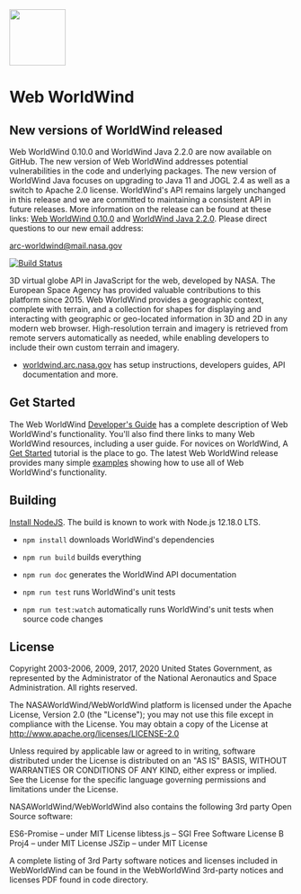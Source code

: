 <img src="https://worldwind.arc.nasa.gov/img/nasa-logo.svg" height="100"/>

# Web WorldWind

## New versions of WorldWind released
 
Web WorldWind 0.10.0 and WorldWind Java 2.2.0 are now available on GitHub. The new version of Web WorldWind addresses potential vulnerabilities in the code and underlying packages. The new version of WorldWind Java focuses on upgrading to Java 11 and JOGL 2.4 as well as a switch to Apache 2.0 license. WorldWind's API remains largely unchanged in this release and we are committed to maintaining a consistent API in future releases.
More information on the release can be found at these links: [Web WorldWind 0.10.0](https://github.com/NASAWorldWind/WebWorldWind/releases) and [WorldWind Java 2.2.0](https://github.com/NASAWorldWind/WorldWindJava/releases).
Please direct questions to our new email address: 

arc-worldwind@mail.nasa.gov

[![Build Status](https://travis-ci.com/NASAWorldWind/WebWorldWind.svg?branch=develop)](https://travis-ci.com/NASAWorldWind/WebWorldWind)

3D virtual globe API in JavaScript for the web, developed by NASA. The European Space Agency has provided valuable
contributions to this platform since 2015. Web WorldWind provides a geographic context, complete with terrain, and a
collection for shapes for displaying and interacting with geographic or geo-located information in 3D and 2D in any
modern web browser. High-resolution terrain and imagery is retrieved from remote servers automatically as needed, while
enabling developers to include their own custom terrain and imagery.

- [worldwind.arc.nasa.gov](https://worldwind.arc.nasa.gov) has setup instructions, developers guides, API documentation and more.

## Get Started

The Web WorldWind [Developer's Guide](https://worldwind.arc.nasa.gov/web) has a complete description of Web WorldWind's
functionality. You'll also find there links to many Web WorldWind resources, including a user guide. For novices on WorldWind, 
A [Get Started](https://worldwind.arc.nasa.gov/web/get-started/) tutorial is the place to go. The latest Web WorldWind release 
provides many simple [examples](https://github.com/NASAWorldWind/WebWorldWind/tree/develop/examples) showing how to use all of
 Web WorldWind's functionality.

## Building

[Install NodeJS](https://nodejs.org). The build is known to work with Node.js 12.18.0 LTS.

- `npm install` downloads WorldWind's dependencies

- `npm run build` builds everything

- `npm run doc` generates the WorldWind API documentation

- `npm run test` runs WorldWind's unit tests

- `npm run test:watch` automatically runs WorldWind's unit tests when source code changes

## License

Copyright 2003-2006, 2009, 2017, 2020 United States Government, as represented
by the Administrator of the National Aeronautics and Space Administration.
All rights reserved.

The NASAWorldWind/WebWorldWind platform is licensed under the Apache License,
Version 2.0 (the "License"); you may not use this file except in compliance
with the License. You may obtain a copy of the License
at http://www.apache.org/licenses/LICENSE-2.0

Unless required by applicable law or agreed to in writing, software distributed
under the License is distributed on an "AS IS" BASIS, WITHOUT WARRANTIES OR
CONDITIONS OF ANY KIND, either express or implied. See the License for the
specific language governing permissions and limitations under the License.

NASAWorldWind/WebWorldWind also contains the following 3rd party Open Source
software:

   ES6-Promise – under MIT License
   libtess.js – SGI Free Software License B
   Proj4 – under MIT License
   JSZip – under MIT License

A complete listing of 3rd Party software notices and licenses included in
WebWorldWind can be found in the WebWorldWind 3rd-party notices and licenses
PDF found in code  directory.
